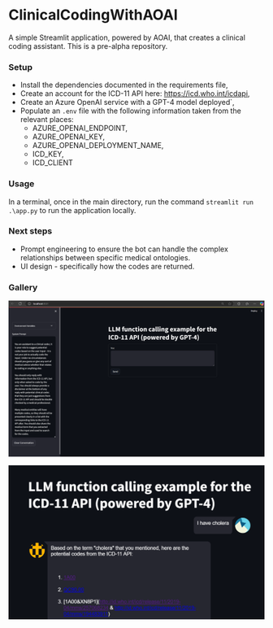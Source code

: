 # ClinicalCodingWithAOAI
A simple Streamlit application, powered by AOAI, that creates a clinical coding assistant. This is a pre-alpha repository.

### Setup

* Install the dependencies documented in the requirements file,
* Create an account for the ICD-11 API here: https://icd.who.int/icdapi,
* Create an Azure OpenAI service with a GPT-4 model deployed`,
* Populate an `.env` file with the following information taken from the relevant places:
    * AZURE_OPENAI_ENDPOINT,
    * AZURE_OPENAI_KEY,
    * AZURE_OPENAI_DEPLOYMENT_NAME,
    * ICD_KEY,
    * ICD_CLIENT

### Usage

In a terminal, once in the main directory, run the command `streamlit run .\app.py` to run the application locally.

### Next steps

* Prompt engineering to ensure the bot can handle the complex relationships between specific medical ontologies.
* UI design - specifically how the codes are returned.

### Gallery

![UI design](./ui_snap.png)

![Example chat](example.png)
